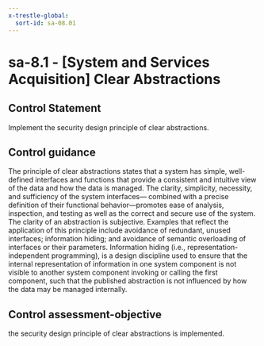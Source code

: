 ```yaml
---
x-trestle-global:
  sort-id: sa-08.01
---
```


# sa-8.1 - \[System and Services Acquisition\] Clear Abstractions

## Control Statement

Implement the security design principle of clear abstractions.

## Control guidance

The principle of clear abstractions states that a system has simple, well-defined interfaces and functions that provide a consistent and intuitive view of the data and how the data is managed. The clarity, simplicity, necessity, and sufficiency of the system interfaces— combined with a precise definition of their functional behavior—promotes ease of analysis, inspection, and testing as well as the correct and secure use of the system. The clarity of an abstraction is subjective. Examples that reflect the application of this principle include avoidance of redundant, unused interfaces; information hiding; and avoidance of semantic overloading of interfaces or their parameters. Information hiding (i.e., representation-independent programming), is a design discipline used to ensure that the internal representation of information in one system component is not visible to another system component invoking or calling the first component, such that the published abstraction is not influenced by how the data may be managed internally.

## Control assessment-objective

the security design principle of clear abstractions is implemented.
